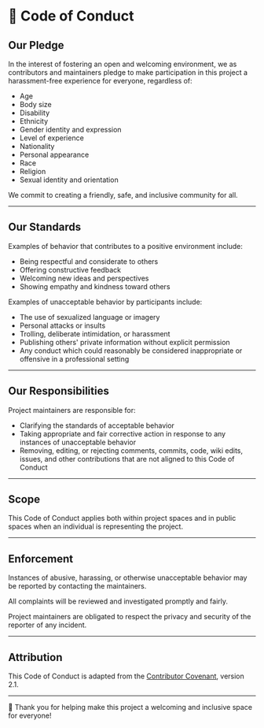 # 📜 Code of Conduct

## Our Pledge

In the interest of fostering an open and welcoming environment, we as contributors and maintainers pledge to make participation in this project a harassment-free experience for everyone, regardless of:

- Age
- Body size
- Disability
- Ethnicity
- Gender identity and expression
- Level of experience
- Nationality
- Personal appearance
- Race
- Religion
- Sexual identity and orientation

We commit to creating a friendly, safe, and inclusive community for all.

---

## Our Standards

Examples of behavior that contributes to a positive environment include:

- Being respectful and considerate to others
- Offering constructive feedback
- Welcoming new ideas and perspectives
- Showing empathy and kindness toward others

Examples of unacceptable behavior by participants include:

- The use of sexualized language or imagery
- Personal attacks or insults
- Trolling, deliberate intimidation, or harassment
- Publishing others' private information without explicit permission
- Any conduct which could reasonably be considered inappropriate or offensive in a professional setting

---

## Our Responsibilities

Project maintainers are responsible for:

- Clarifying the standards of acceptable behavior
- Taking appropriate and fair corrective action in response to any instances of unacceptable behavior
- Removing, editing, or rejecting comments, commits, code, wiki edits, issues, and other contributions that are not aligned to this Code of Conduct

---

## Scope

This Code of Conduct applies both within project spaces and in public spaces when an individual is representing the project.

---

## Enforcement

Instances of abusive, harassing, or otherwise unacceptable behavior may be reported by contacting the maintainers.

All complaints will be reviewed and investigated promptly and fairly.

Project maintainers are obligated to respect the privacy and security of the reporter of any incident.

---

## Attribution

This Code of Conduct is adapted from the [Contributor Covenant](https://www.contributor-covenant.org/), version 2.1.

---

🙏 Thank you for helping make this project a welcoming and inclusive space for everyone!
